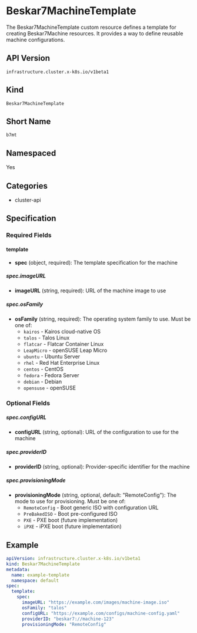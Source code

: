 # Beskar7MachineTemplate

The Beskar7MachineTemplate custom resource defines a template for creating Beskar7Machine resources. It provides a way to define reusable machine configurations.

## API Version

`infrastructure.cluster.x-k8s.io/v1beta1`

## Kind

`Beskar7MachineTemplate`

## Short Name

`b7mt`

## Namespaced

Yes

## Categories

- cluster-api

## Specification

### Required Fields

#### template
- **spec** (object, required): The template specification for the machine

##### spec.imageURL
- **imageURL** (string, required): URL of the machine image to use

##### spec.osFamily
- **osFamily** (string, required): The operating system family to use. Must be one of:
  - `kairos` - Kairos cloud-native OS
  - `talos` - Talos Linux
  - `flatcar` - Flatcar Container Linux
  - `LeapMicro` - openSUSE Leap Micro
  - `ubuntu` - Ubuntu Server
  - `rhel` - Red Hat Enterprise Linux
  - `centos` - CentOS
  - `fedora` - Fedora Server
  - `debian` - Debian
  - `opensuse` - openSUSE

### Optional Fields

##### spec.configURL
- **configURL** (string, optional): URL of the configuration to use for the machine

##### spec.providerID
- **providerID** (string, optional): Provider-specific identifier for the machine

##### spec.provisioningMode
- **provisioningMode** (string, optional, default: "RemoteConfig"): The mode to use for provisioning. Must be one of:
  - `RemoteConfig` - Boot generic ISO with configuration URL
  - `PreBakedISO` - Boot pre-configured ISO
  - `PXE` - PXE boot (future implementation)
  - `iPXE` - iPXE boot (future implementation)

## Example

```yaml
apiVersion: infrastructure.cluster.x-k8s.io/v1beta1
kind: Beskar7MachineTemplate
metadata:
  name: example-template
  namespace: default
spec:
  template:
    spec:
      imageURL: "https://example.com/images/machine-image.iso"
      osFamily: "talos"
      configURL: "https://example.com/configs/machine-config.yaml"
      providerID: "beskar7://machine-123"
      provisioningMode: "RemoteConfig"
``` 